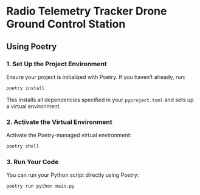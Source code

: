 # Radio Telemetry Tracker Drone Ground Control Station

## Using Poetry

### 1. Set Up the Project Environment

Ensure your project is initialized with Poetry. If you haven’t already, run:

```sh
poetry install
```

This installs all dependencies specified in your `pyproject.toml` and sets up a virtual environment.

### 2. Activate the Virtual Environment

Activate the Poetry-managed virtual environment:

```sh
poetry shell
```

### 3. Run Your Code

You can run your Python script directly using Poetry:

```sh
poetry run python main.py
```
